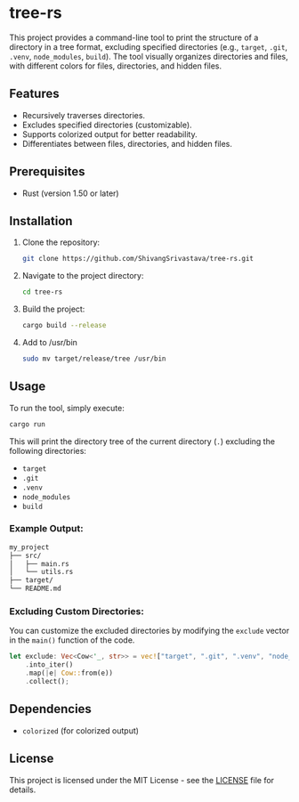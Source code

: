 # tree-rs

This project provides a command-line tool to print the structure of a directory in a tree format, excluding specified directories (e.g., `target`, `.git`, `.venv`, `node_modules`, `build`). The tool visually organizes directories and files, with different colors for files, directories, and hidden files. 

## Features

- Recursively traverses directories.
- Excludes specified directories (customizable).
- Supports colorized output for better readability.
- Differentiates between files, directories, and hidden files.

## Prerequisites

- Rust (version 1.50 or later)

## Installation

1. Clone the repository:
   ```bash
   git clone https://github.com/ShivangSrivastava/tree-rs.git
   ```

2. Navigate to the project directory:
   ```bash
   cd tree-rs
   ```

3. Build the project:
   ```bash
   cargo build --release
   ```
4. Add to /usr/bin
    ```bash
    sudo mv target/release/tree /usr/bin
    ```
## Usage

To run the tool, simply execute:

```bash
cargo run
```

This will print the directory tree of the current directory (`.`) excluding the following directories:

- `target`
- `.git`
- `.venv`
- `node_modules`
- `build`

### Example Output:

```bash
my_project
├── src/
│   ├── main.rs
│   └── utils.rs
├── target/
└── README.md
```

### Excluding Custom Directories:

You can customize the excluded directories by modifying the `exclude` vector in the `main()` function of the code.

```rust
let exclude: Vec<Cow<'_, str>> = vec!["target", ".git", ".venv", "node_modules", "build"]
    .into_iter()
    .map(|e| Cow::from(e))
    .collect();
```

## Dependencies

- `colorized` (for colorized output)

## License

This project is licensed under the MIT License - see the [LICENSE](LICENSE) file for details.

